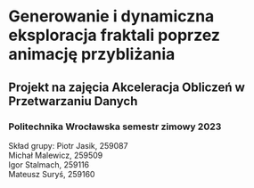 # Generowanie i dynamiczna eksploracja fraktali poprzez animację przybliżania
## Projekt na zajęcia Akceleracja Obliczeń w Przetwarzaniu Danych
### Politechnika Wrocławska semestr zimowy 2023
Skład grupy:
Piotr Jasik, 259087\
Michał Malewicz, 259509\
Igor Stalmach, 259116\
Mateusz Suryś, 259160
